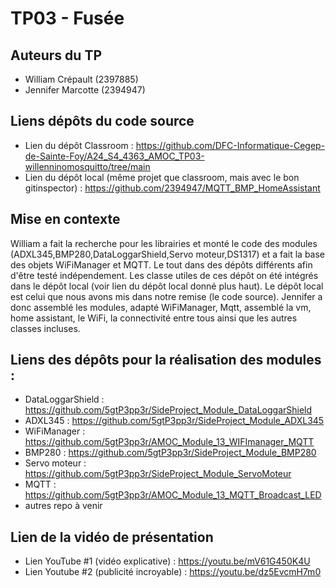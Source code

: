 # TP03 - Fusée

## Auteurs du TP

- William Crépault (2397885)
- Jennifer Marcotte (2394947)

## Liens dépôts du code source

- Lien du dépôt Classroom : https://github.com/DFC-Informatique-Cegep-de-Sainte-Foy/A24_S4_4363_AMOC_TP03-willenninomosquitto/tree/main
- Lien du dépôt local (même projet que classroom, mais avec le bon gitinspector) : https://github.com/2394947/MQTT_BMP_HomeAssistant

## Mise en contexte
William a fait la recherche pour les librairies et monté le code des modules (ADXL345,BMP280,DataLoggarShield,Servo moteur,DS1317) et a fait la base des objets WiFiManager et MQTT. Le tout dans des dépôts différents afin d'être testé indépendement. Les classe utiles de ces dépôt on été intégrés dans le dépôt local (voir lien du dépôt local donné plus haut). Le dépôt local est celui que nous avons mis dans notre remise (le code source). Jennifer a donc assemblé les modules, adapté WiFiManager, Mqtt, assemblé la vm, home assistant, le WiFi, la connectivité entre tous ainsi que les autres classes incluses.

## Liens des dépôts pour la réalisation des modules :
-  DataLoggarShield : https://github.com/5gtP3pp3r/SideProject_Module_DataLoggarShield
-  ADXL345 : https://github.com/5gtP3pp3r/SideProject_Module_ADXL345
-  WiFiManager : https://github.com/5gtP3pp3r/AMOC_Module_13_WIFImanager_MQTT
-  BMP280 : https://github.com/5gtP3pp3r/SideProject_Module_BMP280
-  Servo moteur : https://github.com/5gtP3pp3r/SideProject_Module_ServoMoteur
-  MQTT : https://github.com/5gtP3pp3r/AMOC_Module_13_MQTT_Broadcast_LED
- autres repo à venir
## Lien de la vidéo de présentation
- Lien YouTube #1 (vidéo explicative) : https://youtu.be/mV61G450K4U
- Lien Youtube #2 (publicité incroyable) : https://youtu.be/dz5EvcmH7m0
